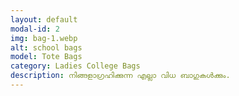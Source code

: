 ```yaml
---
layout: default
modal-id: 2
img: bag-1.webp
alt: school bags
model: Tote Bags
category: Ladies College Bags 
description: നിങ്ങളാഗ്രഹിക്കുന്ന എല്ലാ വിധ ബാഗുകൾക്കും. 
---
```

